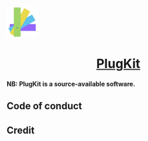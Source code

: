 <a href="#" target="_blank" rel="noopener noreferrer">
<img width="70" src="https://github.com/deskbtm-plugkit/plugkit/blob/main/app/src-tauri/icons/Square310x310Logo.png" alt="plugkit" /></a>

<p align="center">
  <h1 align="center">
    <a href="https://plugkit.deskbtm.com" target="_blank" rel="noopener noreferrer">
      PlugKit
    </a>
  </h1>
</p>

#### NB: PlugKit is a source-available software.

## Code of conduct



## Credit

